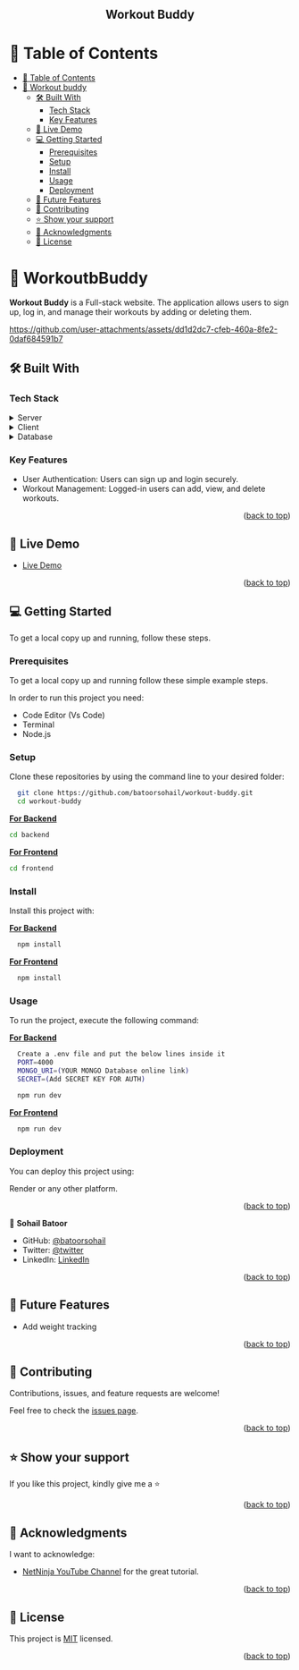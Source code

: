 <div align="center">

  <h2>Workout Buddy</h2>

</div>

# 📗 Table of Contents

- [📗 Table of Contents](#-table-of-contents)
- [📖 Workout buddy ](#-workout-buddy-)
  - [🛠 Built With ](#-built-with-)
    - [Tech Stack ](#tech-stack-)
    - [Key Features ](#key-features-)
  - [🚀 Live Demo ](#-live-demo-)
  - [💻 Getting Started ](#-getting-started-)
    - [Prerequisites](#prerequisites)
    - [Setup](#setup)
    - [Install](#install)
    - [Usage](#usage)
    - [Deployment](#deployment)
  - [🔭 Future Features ](#-future-features-)
  - [🤝 Contributing ](#-contributing-)
  - [⭐️ Show your support ](#️-show-your-support-)
  - [🙏 Acknowledgments ](#-acknowledgments-)
  - [📝 License ](#-license-)

# 📖 WorkoutbBuddy <a name="about-project"></a>

**Workout Buddy** is a Full-stack website. The application allows users to sign up, log in, and manage their workouts by adding or deleting them.

https://github.com/user-attachments/assets/dd1d2dc7-cfeb-460a-8fe2-0daf684591b7

## 🛠 Built With <a name="built-with"></a>

### Tech Stack <a name="tech-stack"></a>

<details>
  <summary>Server</summary>
  <ul>
    <li>Express</li>
    <li>Node</li>
  </ul>
</details>
<details>
  <summary>Client</summary>
  <ul>
    <li>React</li>
  </ul>
</details>
<details>
<summary>Database</summary>
  <ul>
    <li>MongoDB</li>
  </ul>
</details>

### Key Features <a name="key-features"></a>

- User Authentication: Users can sign up and login securely.
- Workout Management: Logged-in users can add, view, and delete workouts.

<p align="right">(<a href="#readme-top">back to top</a>)</p>

<!-- React Frontend -->

## 🚀 Live Demo <a name="live-demo"></a>

- [Live Demo](https://rideease.onrender.com/)

<p align="right">(<a href="#readme-top">back to top</a>)</p>

## 💻 Getting Started <a name="getting-started"></a>

To get a local copy up and running, follow these steps.

### Prerequisites

To get a local copy up and running follow these simple example steps.

In order to run this project you need:

- Code Editor (Vs Code)
- Terminal
- Node.js

### Setup

Clone these repositories by using the command line to your desired folder:

```sh
  git clone https://github.com/batoorsohail/workout-buddy.git
  cd workout-buddy
```

<u>**For Backend**</u>

```sh
cd backend
```

<u>**For Frontend**</u>

```sh
cd frontend
```

### Install

Install this project with:

<u>**For Backend**</u>

```sh
  npm install
```

<u>**For Frontend**</u>

```sh
  npm install
```

### Usage

To run the project, execute the following command:

<u>**For Backend**</u>

```sh
  Create a .env file and put the below lines inside it
  PORT=4000
  MONGO_URI=(YOUR MONGO Database online link)
  SECRET=(Add SECRET KEY FOR AUTH)

  npm run dev
```

<u>**For Frontend**</u>

```sh
  npm run dev
```

### Deployment

You can deploy this project using:

Render or any other platform.

<p align="right">(<a href="#readme-top">back to top</a>)</p>

👤 **Sohail Batoor**

- GitHub: [@batoorsohail](https://github.com/batoorsohail)
- Twitter: [@twitter](https://twitter.com/sohailBatoor)
- LinkedIn: [LinkedIn](https://www.linkedin.com/in/sohail-batoor-52429b230/)

<p align="right">(<a href="#readme-top">back to top</a>)</p>

## 🔭 Future Features <a name="future-features"></a>

- Add weight tracking

<p align="right">(<a href="#readme-top">back to top</a>)</p>

## 🤝 Contributing <a name="contributing"></a>

Contributions, issues, and feature requests are welcome!

Feel free to check the [issues page](https://github.com/batoorsohail/workout-buddy/issues).

<p align="right">(<a href="#readme-top">back to top</a>)</p>

## ⭐️ Show your support <a name="support"></a>

If you like this project, kindly give me a ⭐️

<p align="right">(<a href="#readme-top">back to top</a>)</p>

## 🙏 Acknowledgments <a name="acknowledgements"></a>

I want to acknowledge:

- [NetNinja YouTube Channel](https://www.youtube.com/@NetNinja) for the great tutorial.

<p align="right">(<a href="#readme-top">back to top</a>)</p>

## 📝 License <a name="license"></a>

This project is [MIT](./LICENSE) licensed.

<p align="right">(<a href="#readme-top">back to top</a>)</p>
